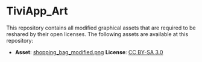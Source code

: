 # TiviApp_Art
This repository contains all modified graphical assets that are required to be reshared by their open licenses.
The following assets are available at this repository:
* **Asset**: [shopping_bag_modified.png](Icons/shopping_bag_modified.png)             **License**: [CC BY-SA 3.0](https://creativecommons.org/licenses/by-sa/3.0/legalcode)
